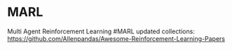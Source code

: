 # MARL
Multi Agent Reinforcement Learning
#MARL updated collections: https://github.com/Allenpandas/Awesome-Reinforcement-Learning-Papers
